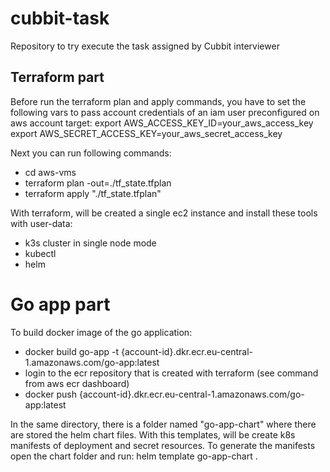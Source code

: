 # cubbit-task
Repository to try execute the task assigned by Cubbit interviewer

## Terraform part
Before run the terraform plan and apply commands, you have to set the following vars to pass account credentials of an iam user preconfigured on aws account target:
export AWS_ACCESS_KEY_ID=your_aws_access_key
export AWS_SECRET_ACCESS_KEY=your_aws_secret_access_key

Next you can run following commands:
- cd aws-vms
- terraform plan -out=./tf_state.tfplan
- terraform apply "./tf_state.tfplan"

With terraform, will be created a single ec2 instance and install these tools with user-data:
- k3s cluster in single node mode
- kubectl
- helm

# Go app part
To build docker image of the go application:
- docker build go-app -t {account-id}.dkr.ecr.eu-central-1.amazonaws.com/go-app:latest
- login to the ecr repository that is created with terraform (see command from aws ecr dashboard)
- docker push {account-id}.dkr.ecr.eu-central-1.amazonaws.com/go-app:latest 

In the same directory, there is a folder named "go-app-chart" where there are stored the helm chart files.
With this templates, will be create k8s manifests of deployment and secret resources. To generate the manifests open the chart folder and run:
helm template go-app-chart .
